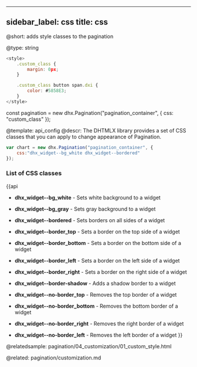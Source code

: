 
---
sidebar_label: css
title: css
---          

@short: 
adds style classes to the pagination




@type: string

~~~js
<style>
	.custom_class {
		margin: 0px;
	}

	.custom_class button span.dxi {
		color: #5858E3;
	}
</style>
~~~

const pagination = new dhx.Pagination("pagination_container", {
    css: "custom_class" 
});


@template:	api_config
@descr: 
The DHTMLX library provides a set of CSS classes that you can apply to change appearance of Pagination.

~~~js
var chart = new dhx.Pagination("pagination_container", {
    css:"dhx_widget--bg_white dhx_widget--bordered"
});
~~~

### List of CSS classes
{{api

- <b>dhx_widget--bg_white</b> - Sets white background to a widget

- <b>dhx_widget--bg_gray</b> - Sets gray background to a widget

- <b>dhx_widget--bordered</b> - Sets borders on all sides of a widget

- <b>dhx_widget--border_top</b> - Sets a border on the top side of a widget

- <b>dhx_widget--border_bottom</b> - Sets a border on the bottom side of a widget

- <b>dhx_widget--border_left</b> - Sets a border on the left side of a widget

- <b>dhx_widget--border_right</b> - Sets a border on the right side of a widget

- <b>dhx_widget--border-shadow</b> - Adds a shadow border to a widget

- <b>dhx_widget--no-border_top</b> - Removes the top border of a  widget

- <b>dhx_widget--no-border_bottom</b> - Removes the bottom border of a widget

- <b>dhx_widget--no-border_right</b> - Removes the right border of a widget

- <b>dhx_widget--no-border_left</b> - Removes the left border of a widget
}}

@relatedsample:
pagination/04_customization/01_custom_style.html

@related: pagination/customization.md
